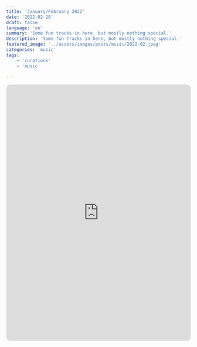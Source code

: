 ```yaml
---
title: 'January/February 2022'
date: '2022-02-28'
draft: false
language: 'en'
summary: 'Some fun tracks in here, but mostly nothing special.'
description: 'Some fun tracks in here, but mostly nothing special.'
featured_image: '../assets/images/posts/music/2022-02.jpeg'
categories: 'music'
tags:
    - 'curations'
    - 'music'

---
```

<!-- @format -->
<iframe
    style="border-radius:12px"
    src="https://open.spotify.com/embed/playlist/5eY9snybbp1wfrz3Ypy5Hx"
    width="100%"
    height="700"
    frameBorder="0"
    allowfullscreen="true"
    allow="
        autoplay;
        clipboard-write;
        encrypted-media;
        fullscreen;
        picture-in-picture
    "
    loading="lazy"
></iframe>
